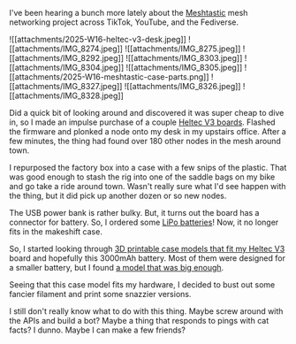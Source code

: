 
I've been hearing a bunch more lately about the [Meshtastic](https://meshtastic.org) mesh networking project across TikTok, YouTube, and the Fediverse.

<!--more-->

<image-gallery>

![[attachments/2025-W16-heltec-v3-desk.jpeg]]
![[attachments/IMG_8274.jpeg]]
![[attachments/IMG_8275.jpeg]]
![[attachments/IMG_8292.jpeg]]
![[attachments/IMG_8303.jpeg]]
![[attachments/IMG_8304.jpeg]]
![[attachments/IMG_8305.jpeg]]
![[attachments/2025-W16-meshtastic-case-parts.png]]
![[attachments/IMG_8327.jpeg]]
![[attachments/IMG_8326.jpeg]]
![[attachments/IMG_8328.jpeg]]

</image-gallery>

Did a quick bit of looking around and discovered it was super cheap to dive in, so I made an impulse purchase of a couple [Heltec V3 boards](https://www.amazon.com/dp/B0D7HSHTNX?ref=ppx). Flashed the firmware and plonked a node onto my desk in my upstairs office. After a few minutes, the thing had found over 180 other nodes in the mesh around town.

I repurposed the factory box into a case with a few snips of the plastic. That was good enough to stash the rig into one of the saddle bags on my bike and go take a ride around town. Wasn't really sure what I'd see happen with the thing, but it did pick up another dozen or so new nodes.

The USB power bank is rather bulky. But, it turns out the board has a connector for battery. So, I ordered some [LiPo batteries](https://www.amazon.com/dp/B0D7LLB53Z?ref=ppx)! Now, it no longer fits in the makeshift case.

So, I started looking through [3D printable case models that fit my Heltec V3](https://www.printables.com/search/models?q=heltec+v3) board and hopefully this 3000mAh battery. Most of them were designed for a smaller battery, but I found [a model that was big enough](https://www.printables.com/model/561389-heltec-v3-case-for-meshtastic).

Seeing that this case model fits my hardware, I decided to bust out some fancier filament and print some snazzier versions.

I still don't really know what to do with this thing. Maybe screw around with the APIs and build a bot? Maybe a thing that responds to pings with cat facts? I dunno. Maybe I can make a few friends?
